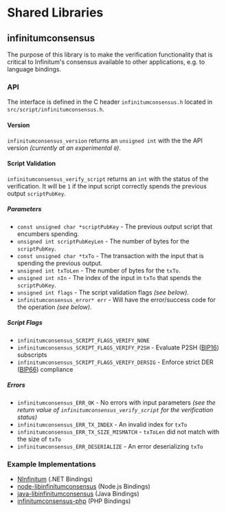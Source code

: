 Shared Libraries
================

## infinitumconsensus

The purpose of this library is to make the verification functionality that is critical to Infinitum's consensus available to other applications, e.g. to language bindings.

### API

The interface is defined in the C header `infinitumconsensus.h` located in  `src/script/infinitumconsensus.h`.

#### Version

`infinitumconsensus_version` returns an `unsigned int` with the the API version *(currently at an experimental `0`)*.

#### Script Validation

`infinitumconsensus_verify_script` returns an `int` with the status of the verification. It will be `1` if the input script correctly spends the previous output `scriptPubKey`.

##### Parameters
- `const unsigned char *scriptPubKey` - The previous output script that encumbers spending.
- `unsigned int scriptPubKeyLen` - The number of bytes for the `scriptPubKey`.
- `const unsigned char *txTo` - The transaction with the input that is spending the previous output.
- `unsigned int txToLen` - The number of bytes for the `txTo`.
- `unsigned int nIn` - The index of the input in `txTo` that spends the `scriptPubKey`.
- `unsigned int flags` - The script validation flags *(see below)*.
- `infinitumconsensus_error* err` - Will have the error/success code for the operation *(see below)*.

##### Script Flags
- `infinitumconsensus_SCRIPT_FLAGS_VERIFY_NONE`
- `infinitumconsensus_SCRIPT_FLAGS_VERIFY_P2SH` - Evaluate P2SH ([BIP16](https://github.com/infinitum/bips/blob/master/bip-0016.mediawiki)) subscripts
- `infinitumconsensus_SCRIPT_FLAGS_VERIFY_DERSIG` - Enforce strict DER ([BIP66](https://github.com/infinitum/bips/blob/master/bip-0066.mediawiki)) compliance

##### Errors
- `infinitumconsensus_ERR_OK` - No errors with input parameters *(see the return value of `infinitumconsensus_verify_script` for the verification status)*
- `infinitumconsensus_ERR_TX_INDEX` - An invalid index for `txTo`
- `infinitumconsensus_ERR_TX_SIZE_MISMATCH` - `txToLen` did not match with the size of `txTo`
- `infinitumconsensus_ERR_DESERIALIZE` - An error deserializing `txTo`

### Example Implementations
- [NInfinitum](https://github.com/NicolasDorier/NInfinitum/blob/master/NInfinitum/Script.cs#L814) (.NET Bindings)
- [node-libinfinitumconsensus](https://github.com/bitpay/node-libinfinitumconsensus) (Node.js Bindings)
- [java-libinfinitumconsensus](https://github.com/dexX7/java-libinfinitumconsensus) (Java Bindings)
- [infinitumconsensus-php](https://github.com/Bit-Wasp/infinitumconsensus-php) (PHP Bindings)
